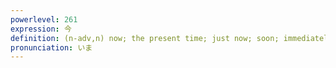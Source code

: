 ```yaml
---
powerlevel: 261
expression: 今
definition: (n-adv,n) now; the present time; just now; soon; immediately; (one) more; (P)
pronunciation: いま
---
```

